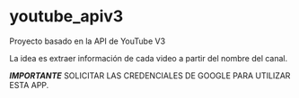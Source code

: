 # youtube_apiv3
Proyecto basado en la API de YouTube V3

La idea es extraer información de cada video a partir del nombre del canal.

*****IMPORTANTE*****
SOLICITAR LAS CREDENCIALES DE GOOGLE PARA UTILIZAR ESTA APP.
